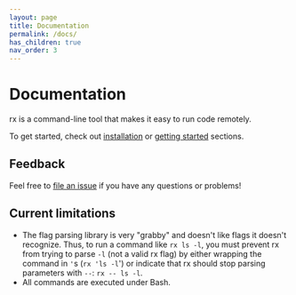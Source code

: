 ```yaml
---
layout: page
title: Documentation
permalink: /docs/
has_children: true
nav_order: 3
---
```


# Documentation

rx is a command-line tool that makes it easy to run code remotely.

To get started, check out [installation](/docs/install) or
[getting started](/getting-started) sections.

## Feedback

Feel free to [file an issue](https://github.com/run-rx/rx/issues) if you have
any questions or problems!

## Current limitations

* The flag parsing library is very "grabby" and doesn't like flags it doesn't
  recognize. Thus, to run a command like `rx ls -l`, you must prevent rx from
  trying to parse `-l` (not a valid rx flag) by either wrapping the command in
  `'`s (`rx 'ls -l`') or indicate that rx should stop parsing parameters with
  `--`: `rx -- ls -l`.
* All commands are executed under Bash.
